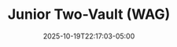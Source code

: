 ---
weight: 600
title: "Junior Two-Vault (WAG)"
description: "2025 women's two-vault scores for all meets"
icon: "article"
date: "2025-10-19T22:17:03-05:00"
lastmod: "2025-10-19T22:17:03-05:00"
draft: false
toc: true
---